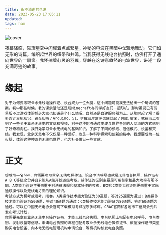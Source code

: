 ```yaml
---
title: 永不消逝的电波
date: 2023-05-23 17:05:11
updated:
tags: ham
---
```

![cover](low_78036181_p0.jpg)

夜幕降临，璀璨星空中闪耀着点点繁星，神秘的电波在黑暗中优雅地舞动。它们如无形的诗篇，编织起世界的纽带和共鸣。当我获得无线电台执照时，仿佛打开了通向世界的一扇窗。我怀揣着心灵的羽翼，穿越在这诗意盎然的电波世界，讲述一段充满奇迹的故事。
<!-- more -->

# 缘起
    对于为何要考取业余无线电操作证、设台成为一位火腿，这个问题可能我无法给出一个确切的答案。初中那些时候，我的课余活动还是玩Minecraft与同学好友们一起联机，那时虽说已有网易版不过游戏体验想必大家也知道是个什么情况，自然还是自建服务器为上。从那时起了解了很多的计算机知识，甚至知晓了Arduino、51、树莓派对硬件也建立起了兴趣.后来，我在网上看到了一些关于业余无线电的文章和视频，对于这种能够通过电波与世界各地的人交流的方式感到了好奇和向往。我开始学习业余无线电的基础知识，了解了不同的频段、通信模式、设备和天线。我发现，业余无线电不仅仅是一种爱好，也是一种科学探索和创新的精神。我想要成为一位火腿，体验这种神奇的无线电世界，也为社会做出一些贡献。

# 正文
    想成为一名ham，你需要考取业余无线电操作证、设台申请呼号也就是无线电台执照。操作证有A B C等级之分并且只能从A级开始逐级考取。操作证的区别主要是可用频率和最大功率有所不同。A类能力验证主要侧重于对法律法规和基本操作的考核，B类和C类能力验证则更侧重于实际通联操作以及无线电方面的理论知识。
    考试方式为机考或卷考，闭卷。A类操作技术能力验证为30道题，答对25道题为通过；B类操作技术能力验证为50道题，答对40道题为通过；C类操作技术能力验证为80道题，答对60道题为通过。可以在中国无线电协会官网下载模拟考试程序多练练。CRAC官网和各地市工信局会先后发布考试计划，
    你需要先拿到业余无线电台操作证书，才能无线电台执照。电台执照上指配有电台呼号、电台类别、发射设备等信息。申请电台执照的流程包括考取业余无线电台操作证书、依据操作证书类型购买电台设备、向本地无线电管理机构申请设台、等待机构核发电台执照。
